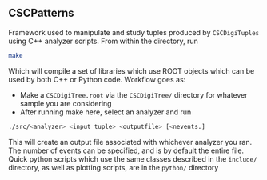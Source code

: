 ## CSCPatterns

Framework used to manipulate and study tuples produced by `CSCDigiTuples` using C++ analyzer scripts. From within the directory, run

```bash
make
```

Which will compile a set of libraries which use ROOT objects which can be used by both C++ or Python code. 
Workflow goes as:
  * Make a `CSCDigiTree.root` via the `CSCDigiTree/` directory for whatever sample you are considering
  * After running make here, select an analyzer and run
```bash
./src/<analyzer> <input tuple> <outputfile> [<nevents.] 
```
This will create an output file associated with whichever analyzer you ran. The number of events can be specified, and is by default the entire file.
Quick python scripts which use the same classes described in the `include/` directory, as well as plotting scripts, are in the `python/` directory


 




